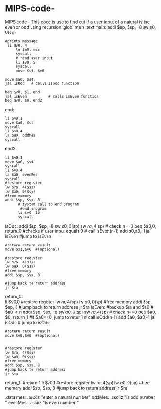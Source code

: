 # MIPS-code-
MIPS code - This code is use to find out if a user input of a natural is the even or odd using recursion 
	.globl main
	.text 
main: 
	addi $sp, $sp, -8
	sw $s0, 0($sp)
	
	
	#prints message 
	 li $v0, 4
     	 la $a0, mes
     	 syscall 
     	 # read user input  
     	 li $v0, 5
     	 syscall
     	 move $s0, $v0
     	 
	move $a0, $s0
	jal isOdd 	# calls isodd function 
	
	beq $v0, $1, end
	jal isEven    		# calls isEven function 
	beq $v0, $0, end2
end: 

	li $v0,1
	move $a0, $s1
	syscall 
	li $v0,4
	la $a0, oddMes
	syscall 
end2: 

	li $v0,1
	move $a0, $v0
	syscall 
	li $v0,4
	la $a0, evenMes
	syscall 
	#restore register
	lw $ra, 4($sp)
	lw $a0, 0($sp)
	#free memory 
	addi $sp, $sp, 8	
     	  # system call to end program
     	   #end program 
     	  li $v0, 10
     	  syscall
isOdd: 
	addi $sp, $sp, -8
	sw $a0 ,0($sp)
	sw $ra, 4($sp)
	# check n==0
	beq $a0,0, return_0    #checks if user input equals 0
	# call isEven(n-1)
	add $a0,$a0,-1
	jal isEven  #jump to isEven
	
	#return return result
	move $s1,$v0  #(optional)
	
	#restore register
	lw $ra, 4($sp)
	lw $a0, 0($sp)
	#free memory 
	addi $sp, $sp, 8
	
	#jump back to return address
	jr $ra	
	
return_0:     
        li $v0,0
        #restore register
	lw $ra, 4($sp)
	lw $a0, 0($sp)
	#free memory 
	addi $sp, $sp, 8
	#jump back to return address
        jr $ra
isEven:
	#backup $ra and $a0
	# $a0 -> n
	addi $sp, $sp, -8
	sw $a0 ,0($sp)
	sw $ra, 4($sp)
	# check n==0
	beq $a0, $0, return_1 #if $a0==0, jump to retur_1
	# call isOdd(n-1)
	add $a0, $a0,-1
	jal isOdd  # jump to isOdd
	
	
	#return return result
	move $v0,$v0  #(optional)
	
	 
	#restore register
	lw $ra, 4($sp)
	lw $a0, 0($sp)
	#free memory 
	addi $sp, $sp, 8
	#jump back to return address
	jr $ra	
	
return_1:
	#return 1 
	li $v0,1
	#restore register
	lw $ra, 4($sp)
	lw $a0, 0($sp)
	#free memory 
	addi $sp, $sp, 8
	#jump back to return address
	jr $ra	
	 
  .data 
  mes: .asciiz "enter a natural number"
  oddMes: .asciiz "is odd number "
  evenMes: .asciiz  "is even number "
